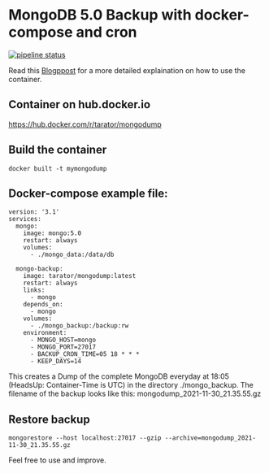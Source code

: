 # MongoDB 5.0 Backup with docker-compose and cron

[![pipeline status](https://gitlab.projecttac.com/tarator/mongodump/badges/master/pipeline.svg)](https://gitlab.projecttac.com/tarator/mongodump/-/commits/master)

Read this [Blogppost](https://www.abenthung.it/2021/10/07/scheduled-mongodb-5-0-backup-with-docker-compose/) for a more detailed explaination on how to use the container.
## Container on hub.docker.io

https://hub.docker.com/r/tarator/mongodump

## Build the container

```
docker built -t mymongodump
```

## Docker-compose example file:

```
version: '3.1'
services:
  mongo:
    image: mongo:5.0
    restart: always
    volumes:
      - ./mongo_data:/data/db

  mongo-backup:
    image: tarator/mongodump:latest
    restart: always
    links:
      - mongo
    depends_on:
      - mongo
    volumes:
      - ./mongo_backup:/backup:rw
    environment:
      - MONGO_HOST=mongo
      - MONGO_PORT=27017
      - BACKUP_CRON_TIME=05 18 * * *
      - KEEP_DAYS=14

```

This creates a Dump of the complete MongoDB everyday at 18:05 (HeadsUp: Container-Time is UTC) in the directory ./mongo_backup. The filename of the backup looks like this: mongodump_2021-11-30_21.35.55.gz

## Restore backup

```
mongorestore --host localhost:27017 --gzip --archive=mongodump_2021-11-30_21.35.55.gz
```

Feel free to use and improve.

